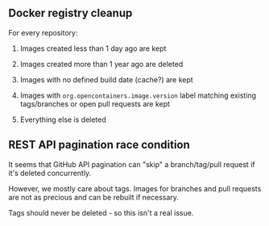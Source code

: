 Docker registry cleanup
-----------------------

For every repository:

1. Images created less than 1 day ago are kept

2. Images created more than 1 year ago are deleted

3. Images with no defined build date (cache?) are kept

4. Images with `org.opencontainers.image.version` label matching existing
tags/branches or open pull requests are kept

5. Everything else is deleted

## REST API pagination race condition

It seems that GitHub API pagination can "skip" a branch/tag/pull request
if it's deleted concurrently.

However, we mostly care about tags. Images for branches and pull requests
are not as precious and can be rebuilt if necessary.

Tags should never be deleted - so this isn't a real issue.
